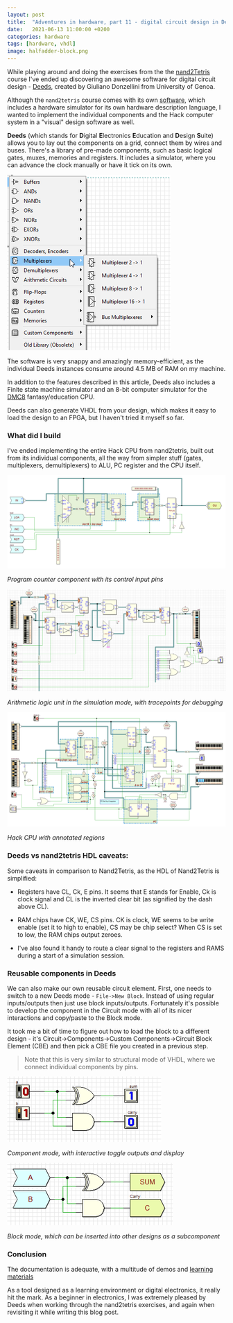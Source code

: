 ```yaml
---
layout: post
title:  "Adventures in hardware, part 11 - digital circuit design in Deeds"
date:   2021-06-13 11:00:00 +0200
categories: hardware
tags: [hardware, vhdl]
image: halfadder-block.png
---
```


While playing around and doing the exercises from the the [nand2Tetris](https://www.nand2tetris.org/) course I've ended up discovering an awesome software for digital circuit design - [Deeds](https://www.digitalelectronicsdeeds.com/index.html), created by Giuliano Donzellini from University of Genoa. 

Although the `nand2tetris` course comes with its own [software](https://www.nand2tetris.org/software), which includes a hardware simulator for its own hardware description language, I wanted to implement the individual components and the Hack computer system in a "visual" design software as well.

**Deeds** (which stands for **D**igital **E**lectronics **E**ducation and **D**esign **S**uite) allows you to lay out the components on a grid, connect them by wires and buses. There's a library of pre-made components, such as basic logical gates, muxes, memories and registers. It includes a simulator, where you can advance the clock manually or have it tick on its own.

![](deeds-components.png)

The software is very snappy and amazingly memory-efficient, as the individual Deeds instances consume around 4.5 MB of RAM on my machine.

In addition to the features described in this article, Deeds also includes a Finite state machine simulator and an 8-bit computer simulator for the [DMC8](https://www.digitalelectronicsdeeds.com/guide/DocDMCE/dsystemguide.html) fantasy/education CPU.

Deeds can also generate VHDL from your design, which makes it easy to load the design to an FPGA, but I haven't tried it myself so far. 

### What did I build

I've ended implementing the entire Hack CPU from  nand2tetris, built out from its individual components, all the way from simpler stuff (gates, multiplexers, demultiplexers) to ALU, PC register and the CPU itself.

![](pc.png)

_Program counter component with its control input pins_

![](alu-debug.png)

_Arithmetic logic unit in the simulation mode, with tracepoints for debugging_

![](cpu.png)

_Hack CPU with annotated regions_


### Deeds vs nand2tetris HDL caveats:

Some caveats in comparison to Nand2Tetris, as the HDL of Nand2Tetris is simplified:

- Registers have CL, Ck, E pins. It seems that E stands for Enable, Ck is clock signal and CL is the inverted clear bit  (as signified by the dash above CL).

- RAM chips have CK, WE, CS pins. CK is clock, WE seems to be write enable (set it to high to enable), CS may be chip select? When CS is set to low, the RAM chips output zeroes.

- I've also found it handy to route a clear signal to the registers and RAMS during a start of a simulation session.

### Reusable components in Deeds

We can also make our own reusable circuit element. First, one needs to switch to a new Deeds mode - `File->New Block`. Instead of using regular inputs/outputs then just use block inputs/outputs. Fortunately it's possible to develop the component in the Circuit mode with all of its nicer interactions and copy/paste to the Block mode.

It took me a bit of time to figure out how to load the block to a different design - it's Circuit->Components->Custom Components->Circuit Block Element (CBE) and then pick a CBE file you created in a previous step.

> Note that this is very similar to structural mode of VHDL, where we connect individual components by pins.

![](halfadder-sim.png)

_Component mode, with interactive toggle outputs and display_

![](halfadder-block.png)

_Block mode, which can be inserted into other designs as a subcomponent_


### Conclusion

The documentation is adequate, with a multitude of demos and [learning materials](https://www.digitalelectronicsdeeds.com/learningmaterials/labtopics.html)

As a tool designed as a learning environment or digital electronics, it really hit the mark. As a beginner in electronics, I was extremely pleased by Deeds when working through the nand2tetris exercises, and again when revisiting it while writing this blog post.